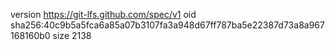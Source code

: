 version https://git-lfs.github.com/spec/v1
oid sha256:40c9b5a5fca6a85a07b3107fa3a948d67ff787ba5e22387d73a8a967168160b0
size 2138
